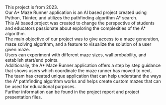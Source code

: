 This project is from 2023.<br/>
Our A* Maze Runner application is an AI based project created using Python, Tkinter, and utilizes the pathfinding algorithm A* search.<br/>
This AI based project was created to change the perspective of students and educators passionate about exploring the complexities of the A* algorithm.<br/>
The main objective of our project was to give access to a maze generation, maze solving algorithm, and a feature to visualize the solution of a user given maze.<br/>
Users can experiment with different maze sizes, wall probability, and establish start/end points.<br/>
Additionally, the A* Maze Runner application offers a step by step guidance that shows users which coordinate the maze runner has moved to next.<br/>
The team has created unique application that can help understand the ways the A* pathfinding algorithm works and helps create custom mazes that can be used for educational purposes.<br/>
Further information can be found in the project report and project presentation files.
